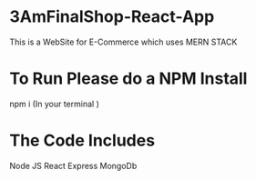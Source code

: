 # 3AmFinalShop-React-App
This is a WebSite for E-Commerce which uses MERN STACK


# To Run Please do a NPM Install

npm i (In your terminal )

# The Code Includes 

Node JS
React
Express
MongoDb
